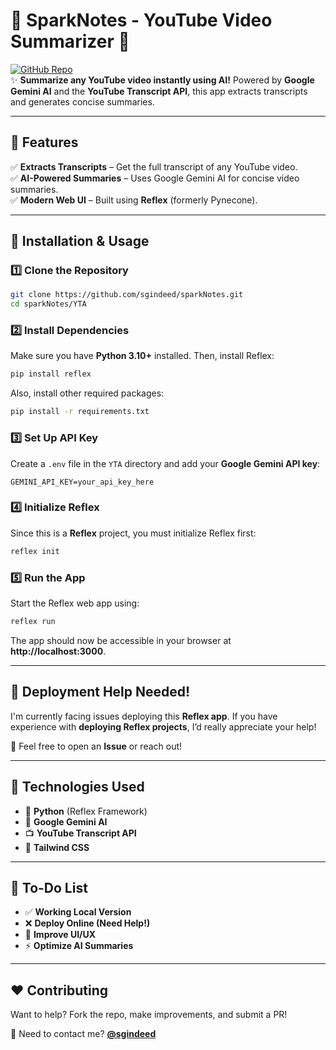# 🎥 SparkNotes - YouTube Video Summarizer 🚀  

[![GitHub Repo](https://img.shields.io/badge/GitHub-sgindeed/sparkNotes-blue?logo=github)](https://github.com/sgindeed/sparkNotes)  
✨ **Summarize any YouTube video instantly using AI!** Powered by **Google Gemini AI** and the **YouTube Transcript API**, this app extracts transcripts and generates concise summaries.  

---

## 🌟 Features  
✅ **Extracts Transcripts** – Get the full transcript of any YouTube video.  
✅ **AI-Powered Summaries** – Uses Google Gemini AI for concise video summaries.  
✅ **Modern Web UI** – Built using **Reflex** (formerly Pynecone).  

---

## 🚀 Installation & Usage  

### **1️⃣ Clone the Repository**  
```sh
git clone https://github.com/sgindeed/sparkNotes.git
cd sparkNotes/YTA
```

### **2️⃣ Install Dependencies**  
Make sure you have **Python 3.10+** installed. Then, install Reflex:  
```sh
pip install reflex
```
Also, install other required packages:  
```sh
pip install -r requirements.txt
```

### **3️⃣ Set Up API Key**  
Create a `.env` file in the `YTA` directory and add your **Google Gemini API key**:  
```
GEMINI_API_KEY=your_api_key_here
```

### **4️⃣ Initialize Reflex**  
Since this is a **Reflex** project, you must initialize Reflex first:  
```sh
reflex init
```

### **5️⃣ Run the App**  
Start the Reflex web app using:  
```sh
reflex run
```
The app should now be accessible in your browser at **http://localhost:3000**.  

---

## 🔧 Deployment Help Needed!  
I'm currently facing issues deploying this **Reflex app**. If you have experience with **deploying Reflex projects**, I’d really appreciate your help!  

💬 Feel free to open an **Issue** or reach out!  

---

## 📜 Technologies Used  
- 🐍 **Python** (Reflex Framework)  
- 🤖 **Google Gemini AI**  
- 📺 **YouTube Transcript API**  
- 🎨 **Tailwind CSS**  

---

## 📌 To-Do List  
- ✅ **Working Local Version**  
- ❌ **Deploy Online (Need Help!)**  
- 🔄 **Improve UI/UX**  
- ⚡ **Optimize AI Summaries**  

---

## ❤️ Contributing  
Want to help? Fork the repo, make improvements, and submit a PR!  

📧 Need to contact me? **[@sgindeed](https://github.com/sgindeed)**  
